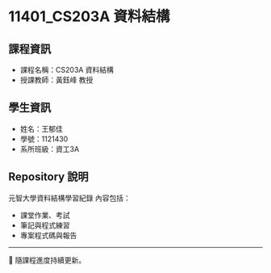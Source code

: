 # 11401_CS203A 資料結構

## 課程資訊
- 課程名稱：CS203A 資料結構  
- 授課教師：黃鈺峰 教授  

## 學生資訊
- 姓名：王郁佳  
- 學號：1121430 
- 系所班級：資工3A

## Repository 說明
元智大學資料結構學習紀錄
內容包括：
- 課堂作業、考試  
- 筆記與程式練習  
- 專案程式碼與報告  

---
📌 隨課程進度持續更新。

